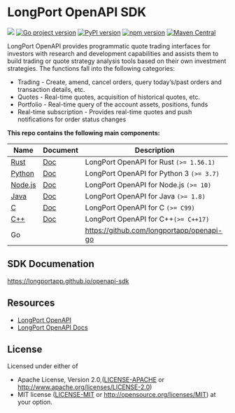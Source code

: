 # LongPort OpenAPI SDK

[![](https://img.shields.io/crates/v/longport.svg)](https://crates.io/crates/longport) [![Go project version](https://badge.fury.io/go/github.com%2Flongportapp%2Fopenapi-go.svg)](https://badge.fury.io/go/github.com%2Flongportapp%2Fopenapi-go) [![PyPI version](https://badge.fury.io/py/longport.svg)](https://badge.fury.io/py/longport) [![npm version](https://badge.fury.io/js/longport.svg)](https://badge.fury.io/js/longport) [![Maven Central](https://img.shields.io/maven-central/v/io.github.longportapp/openapi-sdk)](https://search.maven.org/artifact/io.github.longportapp/openapi-sdk)


LongPort OpenAPI provides programmatic quote trading interfaces for investors with research and development capabilities and assists them to build trading or quote strategy analysis tools based on their own investment strategies. The functions fall into the following categories:

- Trading - Create, amend, cancel orders, query today’s/past orders and transaction details, etc.
- Quotes - Real-time quotes, acquisition of historical quotes, etc.
- Portfolio - Real-time query of the account assets, positions, funds
- Real-time subscription - Provides real-time quotes and push notifications for order status changes

**This repo contains the following main components:**

| Name                        | Document                                                                     | Description                               |
|-----------------------------|------------------------------------------------------------------------------|-------------------------------------------|
| [Rust](rust/README.md)      | [Doc](https://longportapp.github.io/openapi-sdk/v2/rust/longport/index.html) | LongPort OpenAPI for Rust `(>= 1.56.1)`   |
| [Python](python/README.md)  | [Doc](https://longportapp.github.io/openapi-sdk/v2/python/index.html)        | LongPort OpenAPI for Python 3 `(>= 3.7)`  |
| [Node.js](nodejs/README.md) | [Doc](https://longportapp.github.io/openapi-sdk/v2/nodejs/index.html)        | LongPort OpenAPI for Node.js `(>= 10)`    |
| [Java](java/README.md)      | [Doc](https://longportapp.github.io/openapi-sdk/v2/java/index.html)          | LongPort OpenAPI for Java `(>= 1.8)`      |
| [C](c/README.md)            | [Doc](https://longportapp.github.io/openapi-sdk/v2/c/index.html)             | LongPort OpenAPI for C `(>= C99)`         |
| [C++](cpp/README.md)        | [Doc](https://longportapp.github.io/openapi-sdk/v2/cpp/index.html)           | LongPort OpenAPI for C++`(>= C++17)`      |
| Go                          |                                                                              | https://github.com/longportapp/openapi-go |

## SDK Documenation

https://longportapp.github.io/openapi-sdk

## Resources

- [LongPort OpenAPI](https://open.longportapp.com/en/)
- [LongPort OpenAPI Docs](https://open.longportapp.com/en/docs)

## License

Licensed under either of

* Apache License, Version 2.0,([LICENSE-APACHE](./LICENSE-APACHE) or http://www.apache.org/licenses/LICENSE-2.0)
* MIT license ([LICENSE-MIT](./LICENSE-MIT) or http://opensource.org/licenses/MIT) at your option.

